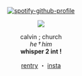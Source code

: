 <div align="center">
  
  <a href="https://github.com/kittinan/spotify-github-profile">
    <img src="https://spotify-github-profile.kittinanx.com/api/view?uid=31jimvpfpvcby76vakj57sqgl24q&cover_image=true&theme=natemoo-re&show_offline=false&background_color=121212&interchange=false&bar_color=ffffff&bar_color_cover=false" alt="spotify-github-profile" />
  </a>

</div>

<p align="center">
  <img src="https://i.ibb.co/1Yx9LkpF/image.png">
</p>

<p align="center">
  calvin ; church <br>
  <i>he † him</i> <br>
  <b>whisper 2 int !</b>
</p>

<p align="center">
  <a href="https://rentry.co/churche">rentry</a> ・ 
  <a href="https://www.instagram.com/radiohead_fan06482/">insta</a>
</p>

